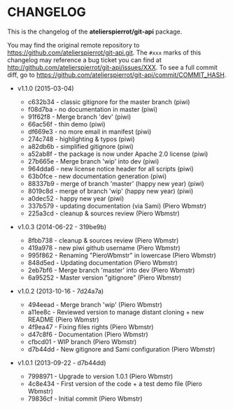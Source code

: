 # CHANGELOG

This is the changelog of the **atelierspierrot/git-api** package.

You may find the original remote repository to <https://github.com/atelierspierrot/git-api.git>.
The `#xxx` marks of this changelog may reference a bug ticket you can find at 
<http://github.com/atelierspierrot/git-api/issues/XXX>. To see a full commit diff, 
go to <https://github.com/atelierspierrot/git-api/commit/COMMIT_HASH>.

* v1.1.0 (2015-03-04)

    * c632b34 - classic gitignore for the master branch (piwi)
    * f08d7ba - no documentation in master (piwi)
    * 91f62f8 - Merge branch 'dev' (piwi)
    * 66ac56f - thin demo (piwi)
    * df669e3 - no more email in manifest (piwi)
    * 274c748 - highlighting & typos (piwi)
    * a82db6b - simplified gitignore (piwi)
    * a52ab8f - the package is now under Apache 2.0 license (piwi)
    * 27b665e - Merge branch 'wip' into dev (piwi)
    * 964dda6 - new license notice header for all scripts (piwi)
    * 63b0fce - new documentation generation (piwi)
    * 88337b9 - merge of branch 'master' (happy new year) (piwi)
    * 8019c8d - merge of branch 'wip' (happy new year) (piwi)
    * a0dec52 - happy new year (piwi)
    * 337b579 - updating documentation (via Sami) (Piero Wbmstr)
    * 225a3cd - cleanup & sources review (Piero Wbmstr)

* v1.0.3 (2014-06-22 - 319be9b)

    * 8fbb738 - cleanup & sources review (Piero Wbmstr)
    * 419a978 - new piwi github username (Piero Wbmstr)
    * 995f862 - Renaming "PieroWbmstr" in lowercase (Piero Wbmstr)
    * 848d5ed - Updating documentation (Piero Wbmstr)
    * 2eb7bf6 - Merge branch 'master' into dev (Piero Wbmstr)
    * 6a95252 - Master version "gitignore" (Piero Wbmstr)

* v1.0.2 (2013-10-16 - 7d24a7a)

    * 494eead - Merge branch 'wip' (Piero Wbmstr)
    * a11ee8c - Reviewed version to manage distant cloning + new README (Piero Wbmstr)
    * 4f9ea47 - Fixing files rights (Piero Wbmstr)
    * d47c8f6 - Documentation (Piero Wbmstr)
    * cfbcd01 - WIP branch (Piero Wbmstr)
    * d7b44dd - New gitignore and Sami configuration (Piero Wbmstr)

* v1.0.1 (2013-09-22 - d7b44dd)

    * 7998971 - Upgrade to version 1.0.1 (Piero Wbmstr)
    * 4c8e434 - First version of the code + a test demo file (Piero Wbmstr)
    * 79836cf - Initial commit (Piero Wbmstr)
